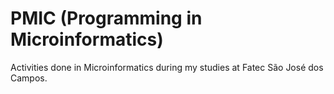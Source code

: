 # PMIC (Programming in Microinformatics)
 Activities done in Microinformatics during my studies at Fatec São José dos Campos.

